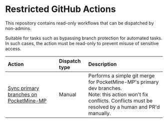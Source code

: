 # Restricted GitHub Actions

This repository contains read-only workflows that can be dispatched by non-admins.

Suitable for tasks such as bypassing branch protection for automated tasks. In such cases, the action must be read-only to prevent misuse of sensitive access.

| Action | Dispatch type | Description |
|:-------|:--------------|:------------|
| [Sync primary branches on PocketMine-MP](https://github.com/pmmp/RestrictedActions/actions/workflows/pocketmine-mp-branch-sync.yml) | Manual | Performs a simple git merge for PocketMine-MP's primary dev branches.<br>Note: this action won't fix conflicts. Conflicts must be resolved by a human and PR'd manually. |
